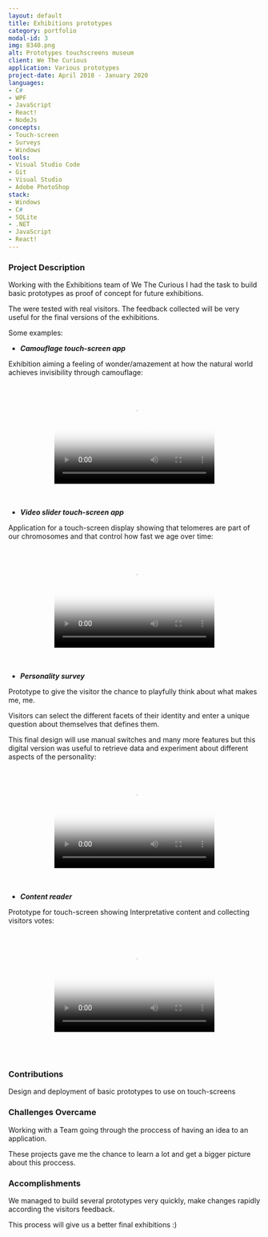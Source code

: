 ```yaml
---
layout: default
title: Exhibitions prototypes
category: portfolio
modal-id: 3
img: 8340.png
alt: Prototypes touchscreens museum
client: We The Curious
application: Various prototypes
project-date: April 2018 - January 2020
languages:
- C#
- WPF
- JavaScript
- React!
- NodeJs
concepts:
- Touch-screen
- Surveys
- Windows
tools:
- Visual Studio Code
- Git
- Visual Studio
- Adobe PhotoShop
stack:
- Windows
- C#
- SQLite
- .NET
- JavaScript
- React!
---
```


### Project Description

Working with the Exhibitions team of We The Curious I had the task to build basic prototypes as proof of concept for future exhibitions.

The were tested with real visitors. The feedback collected will be very useful for the final versions of the exhibitions.

Some examples:

* ***Camouflage touch-screen app***

Exhibition aiming a feeling of wonder/amazement at how the natural world achieves invisibility through camouflage:

<div style="text-align:center;">
   <video src="videos/8340.mp4" poster="img/portfolio/8340.png" width="320" height="200" controls preload></video>
</div>

<br/>
<br/>

* ***Video slider touch-screen app***

Application for a touch-screen display showing that telomeres are part of our chromosomes and that control how fast we age over time:

<div style="text-align:center;">
   <video src="videos/8442.mp4" poster="img/portfolio/8442.png" width="320" height="200" controls preload></video>
</div>

<br/>
<br/>
  
* ***Personality survey***

Prototype to give the visitor the chance to playfully think about what makes me, me. 

Visitors can select the different facets of their identity and enter a unique question about themselves that defines them.

This final design will use manual switches and many more features but this digital version was useful to retrieve data and experiment about different aspects of the personality:

<div style="text-align:center;">
   <video src="videos/8110.mp4" poster="img/portfolio/8110.png" width="320" height="200" controls preload></video>
</div>

<br/>
<br/>

* ***Content reader***

Prototype for touch-screen showing Interpretative content and collecting visitors votes:

<div style="text-align:center;">
   <video src="videos/8770.mp4" poster="img/portfolio/8770.png" width="320" height="200" controls preload></video>
</div>

<br/>
<br/>
<br/>

### Contributions

Design and deployment of basic prototypes to use on touch-screens


### Challenges Overcame

Working with a Team going through the proccess of having an idea to an application. 

These projects gave me the chance to learn a lot and get a bigger picture about this proccess. 


### Accomplishments

We managed to build several prototypes very quickly, make changes rapidly according the visitors feedback.

This process will give us a better final exhibitions :)

